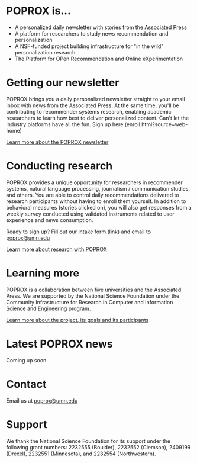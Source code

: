 # POPROX is...

- A personalized daily newsletter with stories from the Associated Press
- A platform for researchers to study news recommendation and personalization
- A NSF-funded project building infrastructure for "in the wild" personalization research
- The Platform for OPen Recommendation and Online eXperimentation

# Getting our newsletter

POPROX brings you a daily personalized newsletter straight to your email inbox with news from the Associated Press. At the same time, you'll be contributing to recommender systems research, enabling academic researchers to learn how best to deliver personalized content. Can't let the industry platforms have all the fun. Sign up here  (enroll.html?source=web-home)

[Learn more about the POPROX newsletter](http://poprox.ai/subscriber)

# Conducting research

POPROX provides a unique opportunity for researchers in recommender systems, natural language processing, journalism / communication studies, and others. You are able to control daily recommendations delivered to research participants without having to enroll them yourself. In addition to behavioral measures (stories clicked on), you will also get responses from a weekly survey conducted using validated instruments related to user experience and news consumption.

Ready to sign up? Fill out our intake form (link) and email to [poprox@umn.edu](poprox@umn.edu)

[Learn more about research with POPROX](http://poprox.ai/researcher)

# Learning more
POPROX is a collaboration between five universities and the Associated Press. We are supported by the National Science Foundation under the Community Infrastructure for Research in Computer and Information Science and Engineering program.

[Learn more about the project, its goals and its participants](http://poprox.ai/info)

# Latest POPROX news

<!-- Need syntax for embedding the blog elements -->
Coming up soon.

<!-- [Read our blog](http://poprox.ai/blog) -->

# Contact

Email us at [poprox@umn.edu](mailto:poprox@umn.edu)

# Support
We thank the National Science Foundation for its support under the following grant numbers: 2232555 (Boulder), 2232552 (Clemson), 2409199 (Drexel), 2232551 (Minnesota), and 2232554 (Northwestern).

